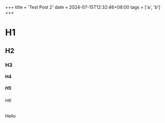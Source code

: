 +++
title = 'Test Post 2'
date = 2024-07-15T12:32:46+08:00
tags = ['a', 'b']
+++

# H1
## H2
### H3
#### H4
##### H5
###### H6
Hello